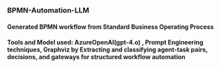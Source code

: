 ### BPMN-Automation-LLM
#### Generated BPMN workflow from Standard Business Operating Process
#### Tools and Model used: AzureOpenAI(gpt-4.o) , Prompt Engineering techniques, Graphviz by  Extracting and classifying agent-task pairs, decisions, and gateways for structured workflow automation

